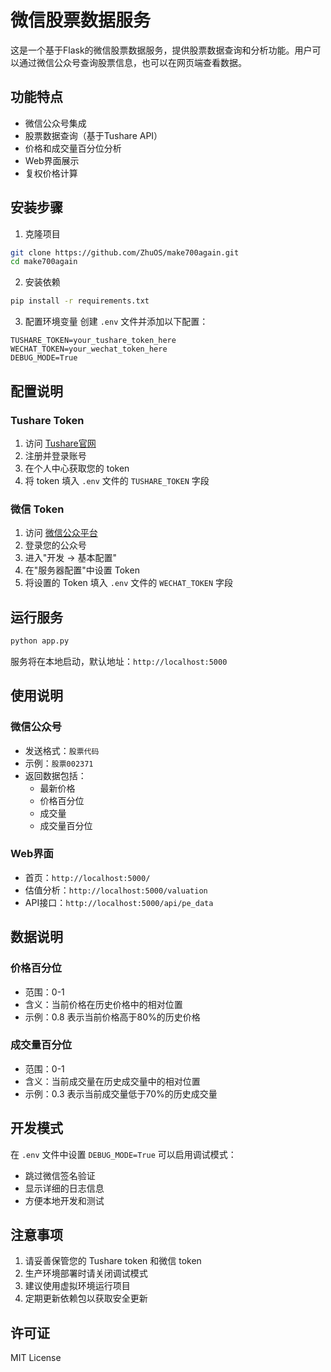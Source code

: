 # 微信股票数据服务

这是一个基于Flask的微信股票数据服务，提供股票数据查询和分析功能。用户可以通过微信公众号查询股票信息，也可以在网页端查看数据。

## 功能特点

- 微信公众号集成
- 股票数据查询（基于Tushare API）
- 价格和成交量百分位分析
- Web界面展示
- 复权价格计算

## 安装步骤

1. 克隆项目
```bash
git clone https://github.com/ZhuOS/make700again.git
cd make700again
```

2. 安装依赖
```bash
pip install -r requirements.txt
```

3. 配置环境变量
创建 `.env` 文件并添加以下配置：
```
TUSHARE_TOKEN=your_tushare_token_here
WECHAT_TOKEN=your_wechat_token_here
DEBUG_MODE=True
```

## 配置说明

### Tushare Token
1. 访问 [Tushare官网](https://tushare.pro)
2. 注册并登录账号
3. 在个人中心获取您的 token
4. 将 token 填入 `.env` 文件的 `TUSHARE_TOKEN` 字段

### 微信 Token
1. 访问 [微信公众平台](https://mp.weixin.qq.com/)
2. 登录您的公众号
3. 进入"开发 -> 基本配置"
4. 在"服务器配置"中设置 Token
5. 将设置的 Token 填入 `.env` 文件的 `WECHAT_TOKEN` 字段

## 运行服务

```bash
python app.py
```

服务将在本地启动，默认地址：`http://localhost:5000`

## 使用说明

### 微信公众号
- 发送格式：`股票代码`
- 示例：`股票002371`
- 返回数据包括：
  - 最新价格
  - 价格百分位
  - 成交量
  - 成交量百分位

### Web界面
- 首页：`http://localhost:5000/`
- 估值分析：`http://localhost:5000/valuation`
- API接口：`http://localhost:5000/api/pe_data`

## 数据说明

### 价格百分位
- 范围：0-1
- 含义：当前价格在历史价格中的相对位置
- 示例：0.8 表示当前价格高于80%的历史价格

### 成交量百分位
- 范围：0-1
- 含义：当前成交量在历史成交量中的相对位置
- 示例：0.3 表示当前成交量低于70%的历史成交量

## 开发模式

在 `.env` 文件中设置 `DEBUG_MODE=True` 可以启用调试模式：
- 跳过微信签名验证
- 显示详细的日志信息
- 方便本地开发和测试

## 注意事项

1. 请妥善保管您的 Tushare token 和微信 token
2. 生产环境部署时请关闭调试模式
3. 建议使用虚拟环境运行项目
4. 定期更新依赖包以获取安全更新

## 许可证

MIT License 